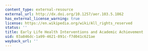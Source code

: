 ```yaml
---
content_type: external-resource
external_url: http://dx.doi.org/10.1257/aer.103.5.1862
has_external_license_warning: true
license: https://en.wikipedia.org/wiki/All_rights_reserved
status: ''
title: Early Life Health Interventions and Academic Achievement
uid: 03a846dc-1a99-4621-891c-f7d041c621ae
wayback_url: ''
---
```

